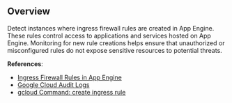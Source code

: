 ## Overview

Detect instances where ingress firewall rules are created in App Engine. These rules control access to applications and services hosted on App Engine. Monitoring for new rule creations helps ensure that unauthorized or misconfigured rules do not expose sensitive resources to potential threats.

**References**:
- [Ingress Firewall Rules in App Engine](https://cloud.google.com/appengine/docs/flexible/custom-runtimes/app-firewall-rules)
- [Google Cloud Audit Logs](https://cloud.google.com/logging/docs/audit)
- [gcloud Command: create ingress rule](https://cloud.google.com/sdk/gcloud/reference/app/firewall-rules/create)